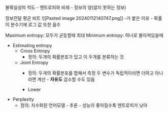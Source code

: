 불확실성의 척도 - 엔트로피와 비례 - 정보의 양(알지 못하는 정보)

정보전달 평균 비트
![[Pasted image 20240112140747.png]]
-가 붙은 이유 - 확률이 분수기에 로그 값 또한 음수

Maximum entropy: 모두가 균등할때 최대
Minimum entropy: 하나로 몰아져있을때

- Estimating entropy
	 - Cross Entropy
		 - 정의:
			 두개의 확률분포가 있고 이 두개를 분류하는 것
	- Joint Entropy
		- 정의:
			두개의 확률분포를 합해서 측정
			두 변수가 독립적이라면 더하고
			아니라면 계산 - **자유도** 감소할 수도 있음
			
		- Lower 
- Perplexity
	- 정의:
		지수화된 
		언어모델 - 추론 - 성능이 좋아질수록 엔트로피가 낮아